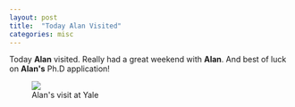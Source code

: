 ```yaml
---
layout: post
title:  "Today Alan Visited"
categories: misc
---
```


Today **Alan** visited. Really had a great weekend with **Alan**. And best of luck on **Alan's** Ph.D application!

<figure>
  <img class="resize-fifty" src="{{site.url}}/media/yale_alan_visit.jpeg"/>
  <figcaption>Alan's visit at Yale</figcaption>
</figure>


